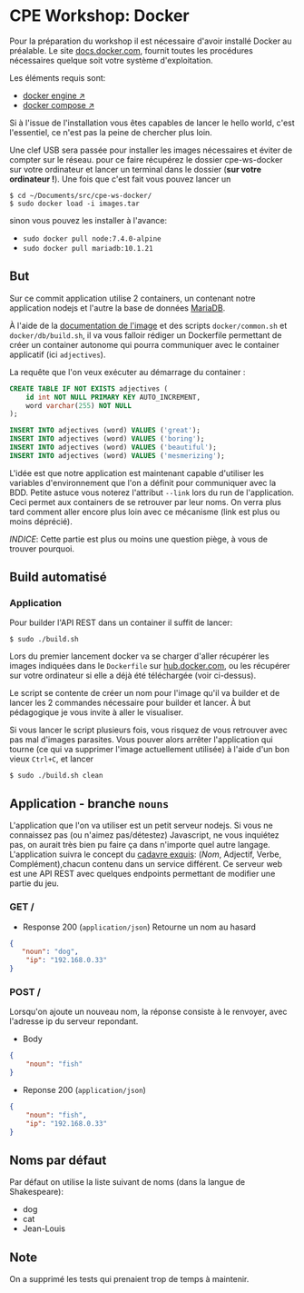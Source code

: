 # CPE Workshop: Docker

Pour la préparation du workshop il est nécessaire d'avoir installé Docker au préalable.
Le site [docs.docker.com](https://docs.docker.com), fournit toutes les procédures nécessaires
quelque soit votre système d'exploitation.

Les éléments requis sont:
* [docker engine :arrow_upper_right:](https://docs.docker.com/engine/installation/) 
* [docker compose :arrow_upper_right:](https://docs.docker.com/compose/install/)

Si à l'issue de l'installation vous êtes capables de lancer le hello world, c'est l'essentiel, ce 
n'est pas la peine de chercher plus loin.

Une clef USB sera passée pour installer les images nécessaires et éviter de compter sur le réseau.
pour ce faire récupérez le dossier cpe-ws-docker sur votre ordinateur et lancer un terminal dans
le dossier (**sur votre ordinateur !**). Une fois que c'est fait vous pouvez lancer un

```shell
$ cd ~/Documents/src/cpe-ws-docker/
$ sudo docker load -i images.tar
``` 

sinon vous pouvez les installer à l'avance:

+ `sudo docker pull node:7.4.0-alpine`
+ `sudo docker pull mariadb:10.1.21`

## But

Sur ce commit application utilise 2 containers, un contenant notre application nodejs
et l'autre la base de données [MariaDB][mariadb-image].

À l'aide de la [documentation de l'image][mariadb-image] et des scripts `docker/common.sh` et
`docker/db/build.sh`, il va vous falloir rédiger un Dockerfile permettant de créer un container
autonome qui pourra communiquer avec le container applicatif (ici `adjectives`).

La requête que l'on veux exécuter au démarrage du container :

```sql
CREATE TABLE IF NOT EXISTS adjectives (
    id int NOT NULL PRIMARY KEY AUTO_INCREMENT,
    word varchar(255) NOT NULL
);

INSERT INTO adjectives (word) VALUES ('great');
INSERT INTO adjectives (word) VALUES ('boring');
INSERT INTO adjectives (word) VALUES ('beautiful');
INSERT INTO adjectives (word) VALUES ('mesmerizing');
```

L'idée est que notre application est maintenant capable d'utiliser les variables d'environnement que
l'on a définit pour communiquer avec la BDD.
Petite astuce vous noterez l'attribut `--link` lors du run de l'application. 
Ceci permet aux containers de se retrouver par leur noms. On verra plus tard comment aller encore
plus loin avec ce mécanisme (link est plus ou moins déprécié).

*INDICE*: Cette partie est plus ou moins une question piège, à vous de trouver pourquoi.

[mariadb-image]: https://hub.docker.com/_/mariadb/ 

## Build automatisé

### Application

Pour builder l'API REST dans un container il suffit de lancer:

```shell
$ sudo ./build.sh
```

Lors du premier lancement docker va se charger d'aller récupérer les images indiquées dans le
`Dockerfile` sur [hub.docker.com](https://hub.docker.com/), ou les récupérer sur votre ordinateur si
elle a déjà été téléchargée (voir ci-dessus).

Le script se contente de créer un nom pour l'image qu'il va builder et de lancer les 2 commandes
nécessaire pour builder et lancer.
À but pédagogique je vous invite à aller le visualiser.

Si vous lancer le script plusieurs fois, vous risquez de vous retrouver avec pas mal d'images
parasites.
Vous pouver alors arrêter l'application qui tourne (ce qui va supprimer l'image actuellement
utilisée) à l'aide d'un bon vieux `Ctrl+C`, et lancer 

```shell
$ sudo ./build.sh clean
```

## Application - branche `nouns`

L'application que l'on va utiliser est un petit serveur nodejs. Si vous ne connaissez pas
(ou n'aimez pas/détestez) Javascript, ne vous inquiétez pas, on aurait très bien pu faire ça dans
n'importe quel autre langage.
L'application suivra le concept du [cadavre exquis][cadavre-exquis-wiki]: (*Nom*, Adjectif, Verbe,
Complément),chacun contenu dans un service différent.
Ce serveur web est une API REST avec quelques endpoints permettant de modifier une partie du jeu.


[cadavre-exquis-wiki]: https://www.wikiwand.com/fr/Cadavre_exquis_(jeu)

### GET /

+ Response 200 (`application/json`)
Retourne un nom au hasard

```json
{
   "noun": "dog",
    "ip": "192.168.0.33"
}
```

### POST /

Lorsqu'on ajoute un nouveau nom, la réponse consiste à le renvoyer, avec l'adresse
ip du serveur repondant.

+ Body
```json
{
    "noun": "fish"
}
```

+ Reponse 200 (`application/json`)
```json
{
    "noun": "fish",
    "ip": "192.168.0.33"
}
```

## Noms par défaut

Par défaut on utilise la liste suivant de noms (dans la langue de Shakespeare):

+ dog
+ cat
+ Jean-Louis

## Note

On a supprimé les tests qui prenaient trop de temps à maintenir.
